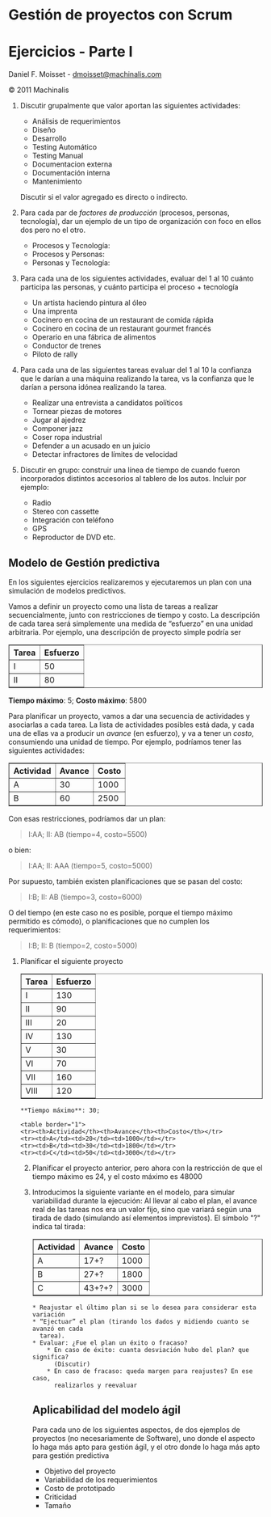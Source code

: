 # Gestión de proyectos con Scrum

# Ejercicios - Parte I

Daniel F. Moisset - <dmoisset@machinalis.com>

© 2011 Machinalis

1. Discutir grupalmente que valor aportan las siguientes actividades:

    * Análisis de requerimientos
    * Diseño
    * Desarrollo
    * Testing Automático
    * Testing Manual
    * Documentacion externa
    * Documentación interna
    * Mantenimiento

    Discutir si el valor agregado es directo o indirecto.
 
2. Para cada par de *factores de producción* (procesos, personas, tecnología),
   dar un ejemplo de un tipo de organización con foco en ellos dos pero no el
   otro.
   
    * Procesos y Tecnología:
    * Procesos y Personas:
    * Personas y Tecnología:

3. Para cada una de los siguientes actividades, evaluar del 1 al 10 cuánto
   participa las personas, y cuánto participa el proceso + tecnología
   
    * Un artista haciendo pintura al óleo
    * Una imprenta
    * Cocinero en cocina de un restaurant de comida rápida
    * Cocinero en cocina de un restaurant gourmet francés
    * Operario en una fábrica de alimentos
    * Conductor de trenes
    * Piloto de rally

4. Para cada una de las siguientes tareas evaluar del 1 al 10 la confianza que
le darían a una máquina realizando la tarea, vs la confianza que le darían a
persona idónea realizando la tarea.

    * Realizar una entrevista a candidatos políticos
    * Tornear piezas de motores
    * Jugar al ajedrez
    * Componer jazz
    * Coser ropa industrial
    * Defender a un acusado en un juicio
    * Detectar infractores de límites de velocidad

5. Discutir en grupo: construir una línea de tiempo de cuando fueron
   incorporados distintos accesorios al tablero de los autos. Incluir por
   ejemplo:
   
    * Radio
    * Stereo con cassette
    * Integración con teléfono
    * GPS
    * Reproductor de DVD
    etc.

## Modelo de Gestión predictiva

En los siguientes ejercicios realizaremos y ejecutaremos un plan con una
simulación de modelos predictivos.

Vamos a definir un proyecto como una lista de tareas a realizar secuencialmente,
junto con restricciones de tiempo y costo.
La descripción de cada tarea será simplemente una medida de “esfuerzo” en una
unidad arbitraria. Por ejemplo, una descripción de proyecto simple podría ser

<table border="1">
    <tr><th>Tarea</th><th>Esfuerzo</th></tr>
    <tr><td>I</td><td>50</td></tr>
    <tr><td>II</td><td>80</td></tr>
</table>

**Tiempo máximo**: 5; **Costo máximo**: 5800

Para planificar un proyecto, vamos a dar una secuencia de actividades
y asociarlas a cada tarea. La lista de actividades posibles está dada, y cada
una de ellas va a producir un *avance* (en esfuerzo), y va a tener un *costo*,
consumiendo una unidad de tiempo. Por ejemplo, podríamos tener las siguientes
actividades:

<table border="1">
    <tr><th>Actividad</th><th>Avance</th><th>Costo</th></tr>
    <tr><td>A</td><td>30</td><td>1000</td></tr>
    <tr><td>B</td><td>60</td><td>2500</td></tr>
</table>

Con esas restricciones, podríamos dar un plan:
    
> I:AA; II: AB (tiempo=4, costo=5500)
    
o bien:
    
> I:AA; II: AAA (tiempo=5, costo=5000)
    
Por supuesto, también existen planificaciones que se pasan del costo:

> I:B; II: AB (tiempo=3, costo=6000)
    
O del tiempo (en este caso no es posible, porque el tiempo máximo permitido
es cómodo), o planificaciones que no cumplen los requerimientos:
    
> I:B; II: B (tiempo=2, costo=5000)
    
1. Planificar el siguiente proyecto

    <table border="1">
    <tr><th>Tarea</th><th>Esfuerzo</th></tr>
    <tr><td>I</td><td>130</td></tr>
    <tr><td>II</td><td>90</td></tr>
    <tr><td>III</td><td>20</td></tr>
    <tr><td>IV</td><td>130</td></tr>
    <tr><td>V</td><td>30</td></tr>
    <tr><td>VI</td><td>70</td></tr>
    <tr><td>VII</td><td>160</td></tr>
    <tr><td>VIII</td><td>120</td></tr>
</table>

    **Tiempo máximo**: 30;

    <table border="1">
    <tr><th>Actividad</th><th>Avance</th><th>Costo</th></tr>
    <tr><td>A</td><td>20</td><td>1000</td></tr>
    <tr><td>B</td><td>30</td><td>1800</td></tr>
    <tr><td>C</td><td>50</td><td>3000</td></tr>
</table>

2. Planificar el proyecto anterior, pero ahora con la restricción de que el
tiempo máximo es 24, y el costo máximo es 48000

3. Introducimos la siguiente variante en el modelo, para simular variabilidad
durante la ejecución: Al llevar al cabo el plan, el avance real de las
tareas nos era un valor fijo, sino que variará según una tirada de dado 
(simulando así elementos imprevistos). El símbolo "?" indica tal tirada:

    <table border="1">
    <tr><th>Actividad</th><th>Avance</th><th>Costo</th></tr>
    <tr><td>A</td><td>17+?</td><td>1000</td></tr>
    <tr><td>B</td><td>27+?</td><td>1800</td></tr>
    <tr><td>C</td><td>43+?+?</td><td>3000</td></tr>
</table>

    * Reajustar el último plan si se lo desea para considerar esta variación
    * “Ejectuar” el plan (tirando los dados y midiendo cuanto se avanzó en cada
      tarea).
    * Evaluar: ¿Fue el plan un éxito o fracaso?
        * En caso de éxito: cuanta desviación hubo del plan? que significa?
          (Discutir)
        * En caso de fracaso: queda margen para reajustes? En ese caso,
          realizarlos y reevaluar

## Aplicabilidad del modelo ágil

Para cada uno de los siguientes aspectos, de dos ejemplos de proyectos (no
necesariamente de Software), uno donde el aspecto lo haga más apto para gestión
ágil, y el otro donde lo haga más apto para gestión predictiva

 * Objetivo del proyecto
 * Variabilidad de los requerimientos
 * Costo de prototipado
 * Criticidad
 * Tamaño
 
